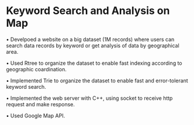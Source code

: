 # Keyword Search and Analysis on Map
•	Develpoed a website on a big dataset (1M records) where users can search data records by keyword or get analysis of data by geographical area.

•	Used Rtree to organize the dataset to enable fast indexing according to geographic coardination.

•	Implemented Trie to organize the dataset to enable fast and error-tolerant keyword search.

•	Implemented the web server with C++, using socket to receive http request and make response.

•	Used Google Map API.
